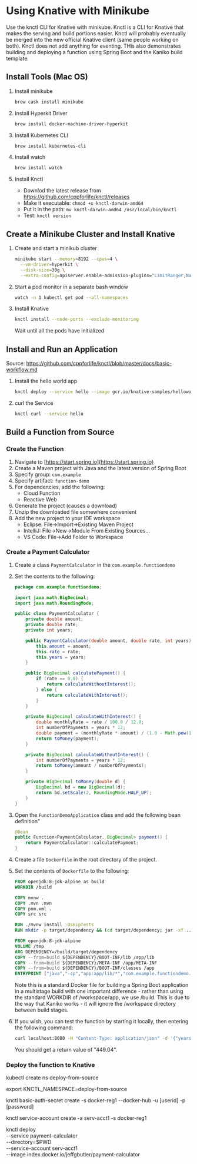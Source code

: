 # Using Knative with Minikube

Use the knctl CLI for Knative with minikube. Knctl is a CLI for Knative that makes the serving and build portions easier. Knctl will probably eventually be merged into the new official Knative client (same people working on both). Knctl does not add anything for eventing. THis also demonstrates building and deploying a function using Spring Boot and the Kaniko build template.

## Install Tools (Mac OS)

1. Install minikube

    ```bash
    brew cask install minikube
    ```

1. Install Hyperkit Driver

    ```bash
    brew install docker-machine-driver-hyperkit
    ```

1. Install Kubernetes CLI

    ```bash
    brew install kubernetes-cli
    ```

1. Install watch

    ```bash
    brew install watch
    ```

1. Install Knctl

    - Downlod the latest release from https://github.com/cppforlife/knctl/releases
    - Make it executable: `chmod +x knctl-darwin-amd64`
    - Put it in the path: `mv knctl-darwin-amd64 /usr/local/bin/knctl`
    - Test: `knctl version`

## Create a Minikube Cluster and Install Knative

1. Create and start a minikub cluster
    ```bash
    minikube start --memory=8192 --cpus=4 \
      --vm-driver=hyperkit \
      --disk-size=30g \
      --extra-config=apiserver.enable-admission-plugins="LimitRanger,NamespaceExists,NamespaceLifecycle,ResourceQuota,ServiceAccount,DefaultStorageClass,MutatingAdmissionWebhook"
    ```

1. Start a pod monitor in a separate bash window

    ```bash
    watch -n 1 kubectl get pod --all-namespaces
    ```

1. Install Knative

    ```bash
    knctl install --node-ports --exclude-monitoring
    ```

    Wait until all the pods have initialized

## Install and Run an Application

Source: https://github.com/cppforlife/knctl/blob/master/docs/basic-workflow.md

1. Install the hello world app

    ```bash
    knctl deploy --service hello --image gcr.io/knative-samples/helloworld-go --env TARGET='Go Sample V1'
    ```

1. curl the Service

    ```bash
    knctl curl --service hello
    ```

## Build a Function from Source

### Create the Function

1. Navigate to [https://start.spring.io](https://start.spring.io)
1. Create a Maven project with Java and the latest version of Spring Boot
1. Specify group: `com.example`
1. Specify artifact: `function-demo`
1. For dependencies, add the following:
    - Cloud Function
    - Reactive Web
1. Generate the project (causes a download)
1. Unzip the downloaded file somewhere convenient
1. Add the new project to your IDE workspace
    - Eclipse: File->Import->Existing Maven Project
    - IntelliJ: File->New->Module From Existing Sources...
    - VS Code: File->Add Folder to Workspace

### Create a Payment Calculator

1. Create a class `PaymentCalculator` in the `com.example.functiondemo`
1. Set the contents to the following:

    ```java
    package com.example.functiondemo;

    import java.math.BigDecimal;
    import java.math.RoundingMode;

    public class PaymentCalculator {
        private double amount;
        private double rate;
        private int years;

        public PaymentCalculator(double amount, double rate, int years) {
            this.amount = amount;
            this.rate = rate;
            this.years = years;
        }

        public BigDecimal calculatePayment() {
            if (rate == 0.0) {
                return calculateWithoutInterest();
            } else {
                return calculateWithInterest();
            }
        }

        private BigDecimal calculateWithInterest() {
            double monthlyRate = rate / 100.0 / 12.0;
            int numberOfPayments = years * 12;
            double payment = (monthlyRate * amount) / (1.0 - Math.pow(1.0 + monthlyRate, -numberOfPayments));
            return toMoney(payment);
        }

        private BigDecimal calculateWithoutInterest() {
            int numberOfPayments = years * 12;
            return toMoney(amount / numberOfPayments);
        }

        private BigDecimal toMoney(double d) {
            BigDecimal bd = new BigDecimal(d);
            return bd.setScale(2, RoundingMode.HALF_UP);
        }
    }
    ```

1. Open the `FunctionDemoApplication` class and add the following bean definition"

    ```java
    @Bean
    public Function<PaymentCalculator, BigDecimal> payment() {
        return PaymentCalculator::calculatePayment;
    }
    ```

1. Create a file `Dockerfile` in the root directory of the project.
1. Set the contents of `Dockerfile` to the following:

    ```dockerfile
    FROM openjdk:8-jdk-alpine as build
    WORKDIR /build

    COPY mvnw .
    COPY .mvn .mvn
    COPY pom.xml .
    COPY src src

    RUN ./mvnw install -DskipTests
    RUN mkdir -p target/dependency && (cd target/dependency; jar -xf ../*.jar)

    FROM openjdk:8-jdk-alpine
    VOLUME /tmp
    ARG DEPENDENCY=/build/target/dependency
    COPY --from=build ${DEPENDENCY}/BOOT-INF/lib /app/lib
    COPY --from=build ${DEPENDENCY}/META-INF /app/META-INF
    COPY --from=build ${DEPENDENCY}/BOOT-INF/classes /app
    ENTRYPOINT ["java","-cp","app:app/lib/*","com.example.functiondemo.FunctionDemoApplication"]
    ```

    Note this is a standard Docker file for building a Spring Boot application in a multistage build with one important difference - rather than using the standard WORKDIR of /workspace/app, we use /build. This is due to the way that Kaniko works - it will ignore the /workspace directory between build stages.

1. If you wish, you can test the function by starting it locally, then entering the following command:

    ```bash
    curl localhost:8080 -H "Content-Type: application/json" -d '{"years":30, "amount":100000, "rate":3.5}' -w '\n'
    ```

    You should get a return value of "449.04".

### Deploy the function to Knative

kubectl create ns deploy-from-source

export KNCTL_NAMESPACE=deploy-from-source

knctl basic-auth-secret create -s docker-reg1 --docker-hub -u \[userid\] -p \[password\]

knctl service-account create -a serv-acct1 -s docker-reg1

knctl deploy \
    --service payment-calculator \
    --directory=$PWD \
    --service-account serv-acct1 \
    --image index.docker.io/jeffgbutler/payment-calculator
